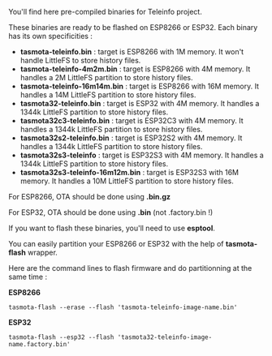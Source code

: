You'll find here pre-compiled binaries for Teleinfo project.

These binaries are ready to be flashed on ESP8266 or ESP32.
Each binary has its own specificities :
  * **tasmota-teleinfo.bin** : target is ESP8266 with 1M memory. It won't handle LittleFS to store history files.
  * **tasmota-teleinfo-4m2m.bin** : target is ESP8266 with 4M memory. It handles a 2M LittleFS partition to store history files.
  * **tasmota-teleinfo-16m14m.bin** : target is ESP8266 with 16M memory. It handles a 14M LittleFS partition to store history files.
  * **tasmota32-teleinfo.bin** : target is ESP32 with 4M memory. It handles a 1344k LittleFS partition to store history files.
  * **tasmota32c3-teleinfo.bin** : target is ESP32C3 with 4M memory. It handles a 1344k LittleFS partition to store history files.
  * **tasmota32s2-teleinfo.bin** : target is ESP32S2 with 4M memory. It handles a 1344k LittleFS partition to store history files.
  * **tasmota32s3-teleinfo** : target is ESP32S3 with 4M memory. It handles a 1344k LittleFS partition to store history files.
  * **tasmota32s3-teleinfo-16m12m.bin** : target is ESP32S3 with 16M memory. It handles a 10M LittleFS partition to store history files.

For ESP8266, OTA should be done using **.bin.gz**

For ESP32, OTA should be done using **.bin** (not .factory.bin !)

If you want to flash these binaries, you'll need to use **esptool**.

You can easily partition your ESP8266 or ESP32 with the help of **tasmota-flash** wrapper.

Here are the command lines to flash firmware and do partitionning at the same time :

**ESP8266**

    tasmota-flash --erase --flash 'tasmota-teleinfo-image-name.bin'

**ESP32**

    tasmota-flash --esp32 --flash 'tasmota32-teleinfo-image-name.factory.bin'
